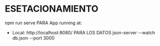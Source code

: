 # ESETACIONAMIENTO

 npm run serve PARA 
   App running at:
  - Local:   http://localhost:8080/
    PARA LOS DATOS 
 json-server --watch db.json --port 3000  
